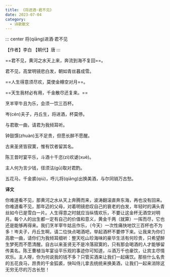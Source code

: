 ```yaml
---
title: 《将进酒·君不见》
date: 2023-07-04
category:
  - 诗歌散文
---
```




<!-- more -->


::: center
将(qiāng)进酒·君不见

【作者】李白   【朝代】唐
:::

==君不见，黄河之水天上来，奔流到海不复回==。

君不见，高堂明镜悲白发，朝如青丝暮成雪。

==人生得意须尽欢，莫使金樽空对月==。

==天生我材必有用，千金散尽还复来。==

烹羊宰牛且为乐，会须一饮三百杯。

岑(cén)夫子，丹丘生，将进酒，杯莫停。

与君歌一曲，请君为我倾耳听。

钟鼓馔(zhuàn)玉不足贵，但愿长醉不愿醒。

古来圣贤皆寂寞，惟有饮者留其名。

陈王昔时宴平乐，斗酒十千恣(zì)欢谑(xuè)。

主人何为言少钱，径须沽(gū)取对君酌。

五花马，千金裘(qiú)，呼儿将(qiāng)出换美酒，与尔同销万古愁。



**译文**

你难道看不见，那黄河之水从天上奔腾而来，波涛翻滚直奔东海，再也没有回来。你难道看不见，那年迈的父母，对着明镜悲叹自己的衰老的白发，年轻时的满头青丝如今已是雪白一片。人生得意之时就应当纵情欢乐，不要让这金杯无酒空对明月。每个人的出生都一定有自己的价值和意义，黄金千两（就算）一挥而尽，它也还是能够再得来。我们烹羊宰牛姑且作乐，（今天）一次性痛快地饮三百杯也不为多！岑夫子，丹丘生啊，请二位快点喝酒吧，举起酒杯不要停下来。让我来为你们高歌一曲，请你们为我倾耳细听：整天吃山珍海味的豪华生活有何珍贵，只希望醉生梦死而不愿清醒。自古以来圣贤无不是冷落寂寞的，只有那会喝酒的人才能够留传美名。陈王曹植当年宴设平乐观的事迹你可知道，斗酒万千也豪饮，让宾主尽情欢乐。主人呀，你为何说我的钱不多？只管买酒来让我们一起痛饮。那些什么名贵的五花良马，昂贵的千金狐裘，快叫侍儿拿去统统来换美酒，让我们一起来消除这无穷无尽的万古长愁！




